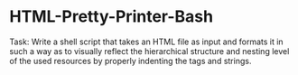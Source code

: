 # HTML-Pretty-Printer-Bash
Task: Write a shell script that takes an HTML file as input and formats it in such a way as to visually reflect the hierarchical structure and nesting level of the used resources by properly indenting the tags and strings.
